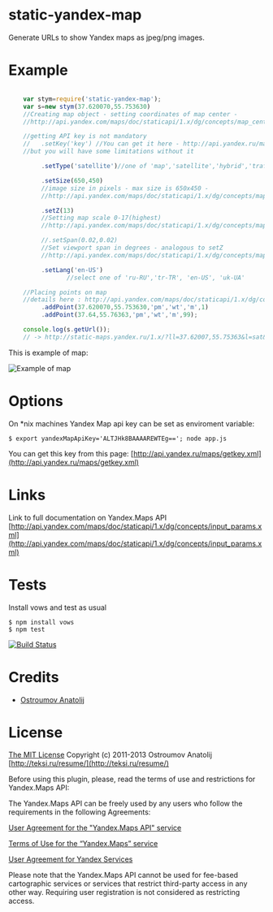 static-yandex-map
=================

Generate URLs to show Yandex maps as jpeg/png images.


Example
==================


```javascript

    var stym=require('static-yandex-map');
    var s=new stym(37.620070,55.753630)
    //Creating map object - setting coordinates of map center -
    //http://api.yandex.com/maps/doc/staticapi/1.x/dg/concepts/map_center.xml

    //getting API key is not mandatory
    //   .setKey('key') //You can get it here - http://api.yandex.ru/maps/form.xml
    //but you will have some limitations without it

         .setType('satellite')//one of 'map','satellite','hybrid','traffic'

         .setSize(650,450)
         //image size in pixels - max size is 650x450 -
         //http://api.yandex.com/maps/doc/staticapi/1.x/dg/concepts/map_size.xml

         .setZ(13)
         //Setting map scale 0-17(highest)
         //http://api.yandex.com/maps/doc/staticapi/1.x/dg/concepts/map_scale.xml

         //.setSpan(0.02,0.02)
         //Set viewport span in degrees - analogous to setZ
         //http://api.yandex.com/maps/doc/staticapi/1.x/dg/concepts/map_viewport.xml

         .setLang('en-US')
                //select one of 'ru-RU','tr-TR', 'en-US', 'uk-UA'

    //Placing points on map
    //details here : http://api.yandex.com/maps/doc/staticapi/1.x/dg/concepts/markers.xml
         .addPoint(37.620070,55.753630,'pm','wt','m',1)
         .addPoint(37.64,55.76363,'pm','wt','m',99);

    console.log(s.getUrl());
    // -> http://static-maps.yandex.ru/1.x/?ll=37.62007,55.75363&l=sat&lang=en-US&size=450,450&z=13&pt=37.62007,55.75363,pmwtm1~37.64,55.76363,pmwtm99
```

This is example of map:

![Example of map](http://static-maps.yandex.ru/1.x/?ll=37.62007,55.75363&l=sat&lang=en-US&size=450,450&z=13&pt=37.62007,55.75363,pmwtm1~37.64,55.76363,pmwtm99)

Options
==================
On *nix machines Yandex Map api key can be set as enviroment variable:

    $ export yandexMapApiKey='ALTJHk8BAAAAREWTEg=='; node app.js

You can get this key from this page: [http://api.yandex.ru/maps/getkey.xml](http://api.yandex.ru/maps/getkey.xml)

Links
==================

Link to full documentation on Yandex.Maps API
[http://api.yandex.com/maps/doc/staticapi/1.x/dg/concepts/input_params.xml](http://api.yandex.com/maps/doc/staticapi/1.x/dg/concepts/input_params.xml)


Tests
==================

Install vows and test as usual

    $ npm install vows
    $ npm test

[![Build Status](https://travis-ci.org/vodolaz095/static-yandex-map.png)](https://travis-ci.org/vodolaz095/static-yandex-map)

Credits
==================

  - [Ostroumov Anatolij](https://github.com/vodolaz095)

License
==================

[The MIT License](http://opensource.org/licenses/MIT)
Copyright (c) 2011-2013 Ostroumov Anatolij [http://teksi.ru/resume/](http://teksi.ru/resume/)

Before using this plugin, please, read the terms of use and restrictions for Yandex.Maps API:

The Yandex.Maps API can be freely used by any users who follow the requirements in the following Agreements:

[User Agreement for the "Yandex.Maps API" service](http://legal.yandex.com/maps_api/)

[Terms of Use for the “Yandex.Maps” service](http://legal.yandex.com/maps_termsofuse/)

[User Agreement for Yandex Services](http://company.yandex.ru/legal/rules/)

Please note that the Yandex.Maps API cannot be used for fee-based cartographic services or services that restrict third-party access in any other way.
Requiring user registration is not considered as restricting access.




